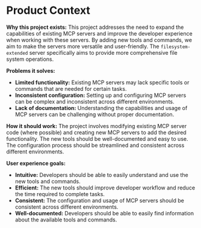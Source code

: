 # Product Context

**Why this project exists:** This project addresses the need to expand the capabilities of existing MCP servers and improve the developer experience when working with these servers. By adding new tools and commands, we aim to make the servers more versatile and user-friendly. The `filesystem-extended` server specifically aims to provide more comprehensive file system operations.

**Problems it solves:**

*   **Limited functionality:** Existing MCP servers may lack specific tools or commands that are needed for certain tasks.
*   **Inconsistent configuration:** Setting up and configuring MCP servers can be complex and inconsistent across different environments.
*   **Lack of documentation:** Understanding the capabilities and usage of MCP servers can be challenging without proper documentation.

**How it should work:** The project involves modifying existing MCP server code (where possible) and creating new MCP servers to add the desired functionality. The new tools should be well-documented and easy to use. The configuration process should be streamlined and consistent across different environments.

**User experience goals:**

*   **Intuitive:** Developers should be able to easily understand and use the new tools and commands.
*   **Efficient:** The new tools should improve developer workflow and reduce the time required to complete tasks.
*   **Consistent:** The configuration and usage of MCP servers should be consistent across different environments.
*   **Well-documented:** Developers should be able to easily find information about the available tools and commands.
